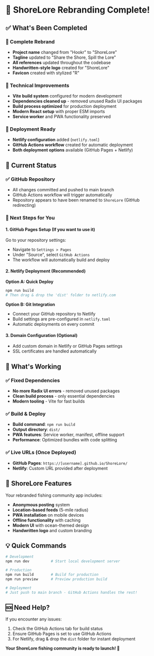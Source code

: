 # 🎉 ShoreLore Rebranding Complete!

## ✅ What's Been Completed

### 🎨 Complete Rebrand
- **Project name** changed from "Hookr" to "ShoreLore"
- **Tagline** updated to "Share the Shore, Spill the Lore"
- **All references** updated throughout the codebase
- **Handwritten-style logo** created for "ShoreLore"
- **Favicon** created with stylized "R"

### 🔧 Technical Improvements
- **Vite build system** configured for modern development
- **Dependencies cleaned up** - removed unused Radix UI packages
- **Build process optimized** for production deployment
- **Modern React setup** with proper ESM imports
- **Service worker** and PWA functionality preserved

### 🚀 Deployment Ready
- **Netlify configuration** added (`netlify.toml`)
- **GitHub Actions workflow** created for automatic deployment
- **Both deployment options** available (GitHub Pages + Netlify)

## 📍 Current Status

### ✅ GitHub Repository
- All changes committed and pushed to main branch
- GitHub Actions workflow will trigger automatically
- Repository appears to have been renamed to `ShoreLore` (GitHub redirecting)

### 🔄 Next Steps for You

#### 1. GitHub Pages Setup (If you want to use it)
Go to your repository settings:
- Navigate to `Settings > Pages`
- Under "Source", select `GitHub Actions` 
- The workflow will automatically build and deploy

#### 2. Netlify Deployment (Recommended)
**Option A: Quick Deploy**
```bash
npm run build
# Then drag & drop the 'dist' folder to netlify.com
```

**Option B: Git Integration**
- Connect your GitHub repository to Netlify
- Build settings are pre-configured in `netlify.toml`
- Automatic deployments on every commit

#### 3. Domain Configuration (Optional)
- Add custom domain in Netlify or GitHub Pages settings
- SSL certificates are handled automatically

## 🎯 What's Working

### ✅ Fixed Dependencies
- **No more Radix UI errors** - removed unused packages
- **Clean build process** - only essential dependencies
- **Modern tooling** - Vite for fast builds

### ✅ Build & Deploy
- **Build command**: `npm run build`
- **Output directory**: `dist/`
- **PWA features**: Service worker, manifest, offline support
- **Performance**: Optimized bundles with code splitting

### ✅ Live URLs (Once Deployed)
- **GitHub Pages**: `https://[username].github.io/ShoreLore/`
- **Netlify**: Custom URL provided after deployment

## 🎣 ShoreLore Features

Your rebranded fishing community app includes:
- **Anonymous posting** system
- **Location-based feeds** (5-mile radius)
- **PWA installation** on mobile devices
- **Offline functionality** with caching
- **Modern UI** with ocean-themed design
- **Handwritten logo** and custom branding

## 💡 Quick Commands

```bash
# Development
npm run dev          # Start local development server

# Production
npm run build        # Build for production
npm run preview      # Preview production build

# Deployment
# Just push to main branch - GitHub Actions handles the rest!
```

## 🆘 Need Help?

If you encounter any issues:
1. Check the GitHub Actions tab for build status
2. Ensure GitHub Pages is set to use GitHub Actions
3. For Netlify, drag & drop the `dist` folder for instant deployment

**Your ShoreLore fishing community is ready to launch! 🚀**